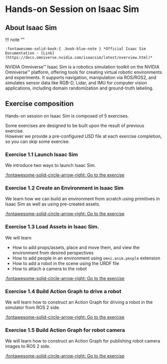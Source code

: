 # Hands-on Session on Isaac Sim

## About Isaac Sim

!!! note ""

    :fontawesome-solid-book:{ .book-blue-note } *Official Isaac Sim Documentation - [Link](https://docs.omniverse.nvidia.com/isaacsim/latest/overview.html)*

NVIDIA Omniverse™ Isaac Sim is a robotics simulation toolkit on the NVIDIA Omniverse™ platform, offering tools for creating virtual robotic environments and experiments. It supports navigation, manipulation via ROS/ROS2, and simulates sensor data like RGB-D, Lidar, and IMU for computer vision applications, including domain randomization and ground-truth labeling.

## Exercise composition

Hands-on session on Isaac Sim is composed of 5 exercises.

Some exercises are designed to be built upon the result of previous exercise.<br> However we provide a pre-configured USD file at each exercise completion, so you can skip some exercise.

### Exercise 1.1 Launch Isaac Sim

We introduce two ways to launch Isaac Sim.

[:fontawesome-solid-circle-arrow-right: Go to the exercise](./isaac-sim_01.md) 

### Exercise 1.2 Create an Environment in Isaac Sim

We learn how we can build an environment from scratch using primitives in Isaac Sim as well as using pre-created assets. 

[:fontawesome-solid-circle-arrow-right: Go to the exercise](./isaac-sim_02.md) 

### Exercise 1.3 Load Assets in Isaac Sim.

We will learn

- How to add props/assets, place and move them, and view the environment from desired perspectives
- How to add people in an environment using `omni.anim.people` extension
- How to add a robot in the scene using the URDF file
- How to attach a camera to the robot

[:fontawesome-solid-circle-arrow-right: Go to the exercise](./isaac-sim_03.md) 

### Exercise 1.4 Build Action Graph to drive a robot

We will learn how to construct an Action Graph for driving a robot in the simulator from ROS 2 side.

[:fontawesome-solid-circle-arrow-right: Go to the exercise](./isaac-sim_04.md) 

### Exercise 1.5 Build Action Graph for robot camera

We will learn how to construct an Action Graph for publishing robot camera images to ROS 2 side.

[:fontawesome-solid-circle-arrow-right: Go to the exercise](./isaac-sim_05.md) 
